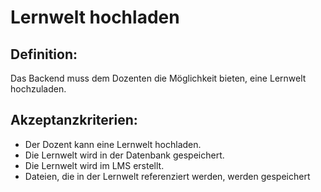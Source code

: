 # Lernwelt hochladen

## Definition:

Das Backend muss dem Dozenten die Möglichkeit bieten, eine Lernwelt hochzuladen.

## Akzeptanzkriterien:

- Der Dozent kann eine Lernwelt hochladen.
- Die Lernwelt wird in der Datenbank gespeichert.
- Die Lernwelt wird im LMS erstellt.
- Dateien, die in der Lernwelt referenziert werden, werden gespeichert

